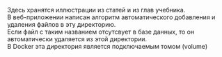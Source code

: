 Здесь хранятся иллюстрации из статей и из глав учебника.  
В веб-приложении написан алгоритм автоматического добавления и удаления файлов в эту директорию.  
Если файл с таким названием отсутсвует в базе данных, то он автоматически удаляется из этой директории.  
В Docker эта директория является подключаемым томом (volume)